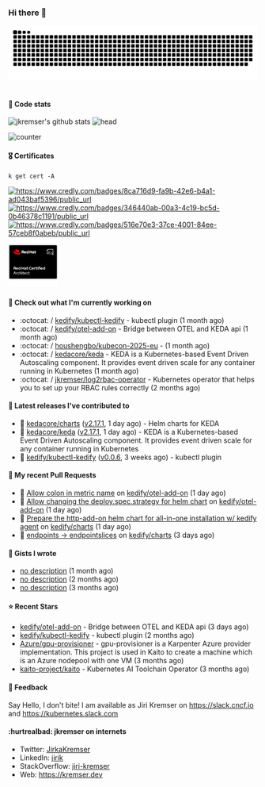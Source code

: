 ### Hi there 👋

<picture>
  <source media="(prefers-color-scheme: dark)" srcset="github-snake-dark.svg" />
  <source media="(prefers-color-scheme: light)" srcset="github-snake.svg" />
  <img alt="github-snake" src="github-snake.svg" />
</picture>
<img src="css.svg" width="5" height="5" alt="css-in-readme">

#### 📱 Code stats

![jkremser's github stats](https://github-readme-stats.vercel.app/api?username=jkremser&count_private=true&show_icons=true&hide_border=false&theme=tokyonight&title_color=5bcdec&bg_color=0d1117&border_radius=false) ![head](https://user-images.githubusercontent.com/535866/175570014-71166aaa-95f7-4a4f-869c-93a16481de4e.jpeg)



![counter](https://komarev.com/ghpvc/?username=jkremser&color=5bcdec&style=for-the-badge)

#### 🎖 Certificates
```
k get cert -A
```
<p align="left">
    <a href="https://www.credly.com/badges/8ca716d9-fa9b-42e6-b4a1-ad043baf5396/public_url">
        <img src="https://training.linuxfoundation.org/wp-content/uploads/2022/11/CKA.png" alt="https://www.credly.com/badges/8ca716d9-fa9b-42e6-b4a1-ad043baf5396/public_url" width="110" height="110"/>
    </a>
    <a href="https://www.credly.com/badges/346440ab-00a3-4c19-bc5d-0b46378c1191/public_url">
        <img src="https://training.linuxfoundation.org/wp-content/uploads/2022/11/CKS.png" alt="https://www.credly.com/badges/346440ab-00a3-4c19-bc5d-0b46378c1191/public_url" width="110" height="110"/>
    </a>
    <a href="https://www.credly.com/badges/516e70e3-37ce-4001-84ee-57ceb8f0abeb/public_url">
        <img src="https://training.linuxfoundation.org/wp-content/uploads/2020/11/lfcs_111820-300x300.png" alt="https://www.credly.com/badges/516e70e3-37ce-4001-84ee-57ceb8f0abeb/public_url" width="110" height="110"/>
    </a>
    <a href="https://rhtapps.redhat.com/verify/?certId=120-194-022">
        <img src="./rhca.png" alt="https://rhtapps.redhat.com/verify/?certId=120-194-022" width="100" height="100"/>
    </a>
</p>

#### 👷 Check out what I'm currently working on

- :octocat: / [kedify/kubectl-kedify](https://github.com/kedify/kubectl-kedify) - kubectl plugin (1 month ago)
- :octocat: / [kedify/otel-add-on](https://github.com/kedify/otel-add-on) - Bridge between OTEL and KEDA api (1 month ago)
- :octocat: / [houshengbo/kubecon-2025-eu](https://github.com/houshengbo/kubecon-2025-eu) -  (1 month ago)
- :octocat: / [kedacore/keda](https://github.com/kedacore/keda) -  KEDA is a Kubernetes-based Event Driven Autoscaling component. It provides event driven scale for any container running in Kubernetes  (1 month ago)
- :octocat: / [jkremser/log2rbac-operator](https://github.com/jkremser/log2rbac-operator) - Kubernetes operator that helps you to set up your RBAC rules correctly (2 months ago)

#### 🔭 Latest releases I've contributed to

- 🎉 [kedacore/charts](https://github.com/kedacore/charts) ([v2.17.1](https://github.com/kedacore/charts/releases/tag/v2.17.1), 1 day ago) - Helm charts for KEDA
- 🎉 [kedacore/keda](https://github.com/kedacore/keda) ([v2.17.1](https://github.com/kedacore/keda/releases/tag/v2.17.1), 1 day ago) -  KEDA is a Kubernetes-based Event Driven Autoscaling component. It provides event driven scale for any container running in Kubernetes 
- 🎉 [kedify/kubectl-kedify](https://github.com/kedify/kubectl-kedify) ([v0.0.6](https://github.com/kedify/kubectl-kedify/releases/tag/v0.0.6), 3 weeks ago) - kubectl plugin

#### 🔨 My recent Pull Requests

- 💪 [Allow colon in metric name](https://github.com/kedify/otel-add-on/pull/97) on [kedify/otel-add-on](https://github.com/kedify/otel-add-on) (1 day ago)
- 💪 [Allow changing the deploy.spec.strategy for helm chart](https://github.com/kedify/otel-add-on/pull/96) on [kedify/otel-add-on](https://github.com/kedify/otel-add-on) (1 day ago)
- 💪 [Prepare the http-add-on helm chart for all-in-one installation w/ kedify agent](https://github.com/kedify/charts/pull/179) on [kedify/charts](https://github.com/kedify/charts) (1 day ago)
- 💪 [endpoints -&gt; endpointslices](https://github.com/kedify/charts/pull/176) on [kedify/charts](https://github.com/kedify/charts) (3 days ago)

#### 📓 Gists I wrote

- [no description](https://gist.github.com/a2504f630ae0e73fffb4ab9bbd23a90a) (1 month ago)
- [no description](https://gist.github.com/ad3dc850b96b54ecc8657204645300e9) (2 months ago)
- [no description](https://gist.github.com/745f70911ca695b13c5e9b330c1959cc) (3 months ago)

#### ⭐ Recent Stars

- [kedify/otel-add-on](https://github.com/kedify/otel-add-on) - Bridge between OTEL and KEDA api (3 days ago)
- [kedify/kubectl-kedify](https://github.com/kedify/kubectl-kedify) - kubectl plugin (2 months ago)
- [Azure/gpu-provisioner](https://github.com/Azure/gpu-provisioner) - gpu-provisioner is a Karpenter Azure provider implementation. This project is used in Kaito to create a machine which is an Azure nodepool with one VM (3 months ago)
- [kaito-project/kaito](https://github.com/kaito-project/kaito) - Kubernetes AI Toolchain Operator (3 months ago)

#### 💬 Feedback

Say Hello, I don't bite! I am available as Jiri Kremser on https://slack.cncf.io and https://kubernetes.slack.com


#### :hurtrealbad: jkremser on internets

- Twitter: <a href="https://twitter.com/JirkaKremser">JirkaKremser</a>
- LinkedIn: <a href="https://www.linkedin.com/in/jirik/">jirik</a>
- StackOverflow: <a href="https://stackoverflow.com/users/1594980/jiri-kremser">jiri-kremser</a>
- Web: https://kremser.dev